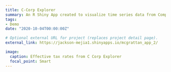 ```yaml
---
title: C-Corp Explorer
summary: An R Shiny App created to visualize time series data from Compustat and 10-K filings for C-corporations from 1985-2018. Proprietary data has been replaced with randomized data.
tags:
- Demo
date: "2020-10-04T00:00:00Z"

# Optional external URL for project (replaces project detail page).
external_link: https://jackson-mejia1.shinyapps.io/mcgrattan_app_2/

image:
  caption: Effective tax rates from C Corp Explorer
  focal_point: Smart
---
```

